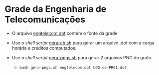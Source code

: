 # Grade da Engenharia de Telecomunicações



- O arquivo [engtelecom.dot](engtelecom.dot) contém o fonte da grade

- Use o *shell script* [gera-ch.sh](gera-ch.sh) para gerar um arquivo .dot com a carga horária e créditos computados.

- Use o *shell script* [gera-pngs.sh](gera-pngs.sh) para gerar 2 arquivos PNG do grafo.

  - ```shell
    bash gera-pngs.sh engtelecom.dot LOG-co-PRG1.dot
    ```

